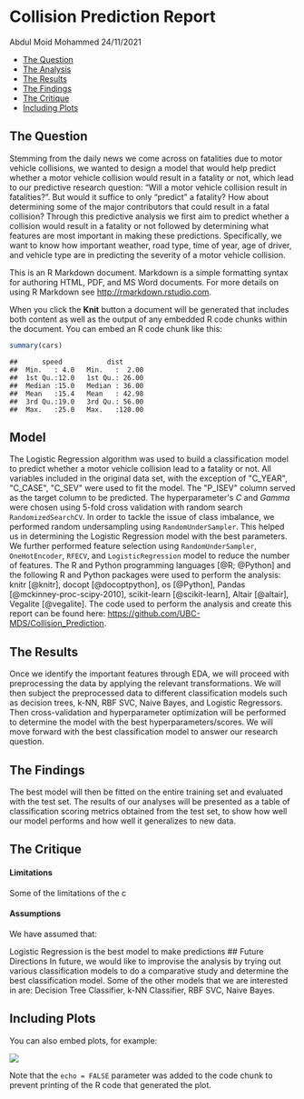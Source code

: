 Collision Prediction Report
================
Abdul Moid Mohammed
24/11/2021

-   [The Question](#the-question)
-   [The Analysis](#the-analysis)
-   [The Results](#the-results)
-   [The Findings](#the-findings)
-   [The Critique](#the-critique)
-   [Including Plots](#including-plots)

## The Question

Stemming from the daily news we come across on fatalities due to motor
vehicle collisions, we wanted to design a model that would help predict
whether a motor vehicle collision would result in a fatality or not,
which lead to our predictive research question: “Will a motor vehicle
collision result in fatalities?”. But would it suffice to only “predict”
a fatality? How about determining some of the major contributors that
could result in a fatal collision? Through this predictive analysis we
first aim to predict whether a collision would result in a fatality or
not followed by determining what features are most important in making
these predictions. Specifically, we want to know how important weather,
road type, time of year, age of driver, and vehicle type are in
predicting the severity of a motor vehicle collision.

This is an R Markdown document. Markdown is a simple formatting syntax
for authoring HTML, PDF, and MS Word documents. For more details on
using R Markdown see <http://rmarkdown.rstudio.com>.

When you click the **Knit** button a document will be generated that
includes both content as well as the output of any embedded R code
chunks within the document. You can embed an R code chunk like this:

``` r
summary(cars)
```

    ##      speed           dist       
    ##  Min.   : 4.0   Min.   :  2.00  
    ##  1st Qu.:12.0   1st Qu.: 26.00  
    ##  Median :15.0   Median : 36.00  
    ##  Mean   :15.4   Mean   : 42.98  
    ##  3rd Qu.:19.0   3rd Qu.: 56.00  
    ##  Max.   :25.0   Max.   :120.00

## Model
The Logistic Regression algorithm was used to build a classification model to predict whether a motor vehicle collision lead to a fatality or not. All variables included in the original data set, with the exception of "C_YEAR", "C_CASE", "C_SEV" were used to fit the model. The "P_ISEV" column served as the target column to be predicted. The hyperparameter's $C$ and $Gamma$ were chosen using 5-fold cross validation with random search `RandomizedSearchCV`. In order to tackle the issue of class imbalance, we performed random undersampling using `RandomUnderSampler`. This helped us in determining the Logistic Regression model with the best parameters. We further performed feature selection using `RandomUnderSampler`, `OneHotEncoder`, `RFECV`, and `LogisticRegression` model to reduce the number of features. The R and Python programming languages [@R; @Python] and the following R and Python packages were used to perform the analysis: knitr [@knitr], docopt [@docoptpython], os [@Python], Pandas [@mckinney-proc-scipy-2010], scikit-learn [@scikit-learn], Altair [@altair], Vegalite [@vegalite]. The code used to perform the analysis and create this report can be found here: <https://github.com/UBC-MDS/Collision_Prediction>.


## The Results

Once we identify the important features through EDA, we will proceed
with preprocessing the data by applying the relevant transformations. We
will then subject the preprocessed data to different classification
models such as decision trees, k-NN, RBF SVC, Naive Bayes, and Logistic
Regressors. Then cross-validation and hyperparameter optimization will
be performed to determine the model with the best
hyperparameters/scores. We will move forward with the best
classification model to answer our research question.

## The Findings

The best model will then be fitted on the entire training set and
evaluated with the test set. The results of our analyses will be
presented as a table of classification scoring metrics obtained from the
test set, to show how well our model performs and how well it
generalizes to new data.

## The Critique

#### Limitations

Some of the limitations of the c

#### Assumptions

We have assumed that:

Logistic Regression is the best model to make predictions ## Future
Directions In future, we would like to improvise the analysis by trying
out various classification models to do a comparative study and
determine the best classification model. Some of the other models that
we are interested in are: Decision Tree Classifier, k-NN Classifier, RBF
SVC, Naive Bayes.

## Including Plots

You can also embed plots, for example:

![](collision_prediction_report_files/figure-gfm/pressure-1.png)<!-- -->

Note that the `echo = FALSE` parameter was added to the code chunk to
prevent printing of the R code that generated the plot.
